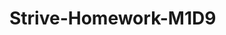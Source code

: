 # Strive-Homework-M1D9
 <!--
        BINGO CHALLENGE!!!
        Create programmatically (with JS) a BINGO board with 76 cells, from 1 to 76.
        Create a button to randomize a number from 1 to 76. The same number should be highlighted on the bingo board

        
    1. title, heading h1, background-color
    2. Create bingo board with 76 cells
    3. Create button and on click randomize a number from 1 to 76. the same number is highlighted on the bingo board.
    
    EXTRA: 
        - Take ALWAYS a new number (eg. avoid randoming the number 10 3 times)
        - Create a USER BOARD with 24 randomized numbers that highlights as the main board does
        - Let the user choose HOW MANY user boards he's willing to play with and create them.
    
    
    -->
